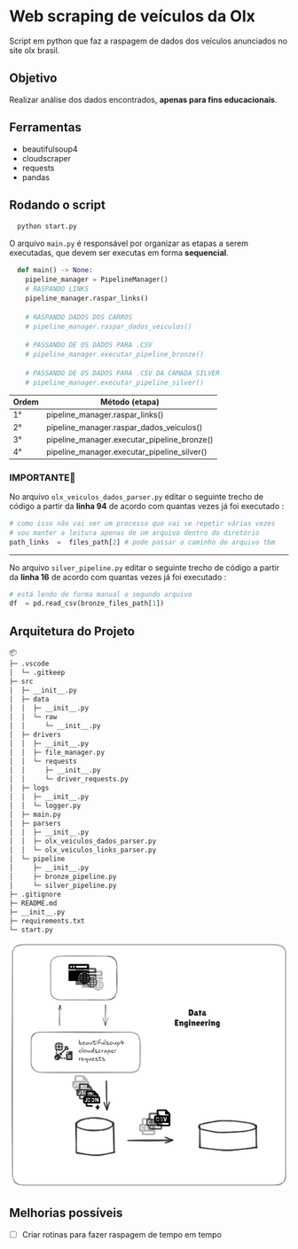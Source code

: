 
# Web scraping de veículos da Olx

Script em python que faz a raspagem de dados dos veículos anunciados no site olx brasil.

## Objetivo
Realizar análise dos dados encontrados, **apenas para fins educacionais**.
## Ferramentas
*   beautifulsoup4
*   cloudscraper
*   requests
*   pandas
## Rodando o script

```bash
  python start.py
```

O arquivo `main.py` é responsável por organizar as etapas a serem executadas, que devem ser executas em forma **sequencial**.

```python
  def main() -> None:
    pipeline_manager = PipelineManager()
    # RASPANDO LINKS
    pipeline_manager.raspar_links()

    # RASPANDO DADOS DOS CARROS
    # pipeline_manager.raspar_dados_veiculos()

    # PASSANDO DE OS DADOS PARA .CSV  
    # pipeline_manager.executar_pipeline_bronze()

    # PASSANDO DE OS DADOS PARA .CSV DA CAMADA SILVER 
    # pipeline_manager.executar_pipeline_silver()
```

|Ordem|Método (etapa)|
|--|--|
|1° | pipeline_manager.raspar_links() |
|2° | pipeline_manager.raspar_dados_veiculos() |
|3° | pipeline_manager.executar_pipeline_bronze() |
|4° | pipeline_manager.executar_pipeline_silver() |

### IMPORTANTE🚨
No arquivo `olx_veiculos_dados_parser.py` editar o seguinte trecho de código a partir da **linha 94** de acordo com quantas vezes já foi executado :
```python
# como isso não vai ser um processo que vai se repetir várias vezes
# vou manter a leitura apenas de um arquivo dentro do diretorio
path_links  =  files_path[2] # pode passar o caminho do arquivo tbm
```
---
No arquivo `silver_pipeline.py` editar o seguinte trecho de código a partir da **linha 16** de acordo com quantas vezes já foi executado :
```python
# está lendo de forma manual o segundo arquivo
df  = pd.read_csv(bronze_files_path[1])
```

## Arquitetura do Projeto

```
📦 
├─ .vscode
│  └─ .gitkeep
├─ src
│  ├─ __init__.py
│  ├─ data
│  │  ├─ __init__.py
│  │  └─ raw
│  │     └─ __init__.py
│  ├─ drivers
│  │  ├─ __init__.py
│  │  ├─ file_manager.py
│  │  └─ requests
│  │     ├─ __init__.py
│  │     └─ driver_requests.py
│  ├─ logs
│  │  ├─ __init__.py
│  │  └─ logger.py
│  ├─ main.py
│  ├─ parsers
│  │  ├─ __init__.py
│  │  ├─ olx_veiculos_dados_parser.py
│  │  └─ olx_veiculos_links_parser.py
│  └─ pipeline
│     ├─ __init__.py
│     ├─ bronze_pipeline.py
│     └─ silver_pipeline.py
├─ .gitignore
├─ README.md
├─ __init__.py
├─ requirements.txt
└─ start.py
```
<img src="https://github.com/PatrickLeal/olx-veiculos-web-scraping/blob/main/assets/fluxo%20projeto.png" alt="drawing" width="600"/>

## Melhorias possíveis

 - [ ] Criar rotinas para fazer raspagem de tempo em tempo
